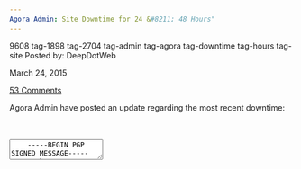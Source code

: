 ```yaml
---
Agora Admin: Site Downtime for 24 &#8211; 48 Hours"
---
```


9608 tag-1898 tag-2704 tag-admin tag-agora tag-downtime tag-hours tag-site
Posted by: DeepDotWeb 

<span>March 24, 2015</span>

<span><a href="/2015/03/24/agora-admin-site-downtime-for-24-48-hours/#comments">53 Comments</a></span>


<p>Agora Admin have posted an update regarding the most recent downtime:</p>
<div id="crayon-595d2dec89666621965520" class="crayon-syntax crayon-theme-classic crayon-font-monaco crayon-os-pc print-yes notranslate" data-settings=" minimize scroll-mouseover" style=" margin-top: 12px; margin-bottom: 12px; font-size: 12px !important; line-height: 15px !important;">
<div class="crayon-toolbar" data-settings=" mouseover overlay hide delay" style="font-size: 12px !important;height: 18px !important; line-height: 18px !important;"><span class="crayon-title"></span>
<div class="crayon-tools" style="font-size: 12px !important;height: 18px !important; line-height: 18px !important;"><div class="crayon-button crayon-nums-button" title="Toggle Line Numbers"><div class="crayon-button-icon"></div></div><div class="crayon-button crayon-plain-button" title="Toggle Plain Code"><div class="crayon-button-icon"></div></div><div class="crayon-button crayon-wrap-button" title="Toggle Line Wrap"><div class="crayon-button-icon"></div></div><div class="crayon-button crayon-expand-button" title="Expand Code"><div class="crayon-button-icon"></div></div><div class="crayon-button crayon-copy-button" title="Copy"><div class="crayon-button-icon"></div></div><div class="crayon-button crayon-popup-button" title="Open Code In New Window"><div class="crayon-button-icon"></div></div></div></div>
<div class="crayon-info" style="min-height: 16.8px !important; line-height: 16.8px !important;"></div>
<div class="crayon-plain-wrap"><textarea wrap="soft" class="crayon-plain print-no" data-settings="dblclick" readonly style="-moz-tab-size:4; -o-tab-size:4; -webkit-tab-size:4; tab-size:4; font-size: 12px !important; line-height: 15px !important;">
    -----BEGIN PGP SIGNED MESSAGE-----
    Hash: SHA512
    
    We are sorry to say that we have yet another downtime, especially considering the latest bad news within the dark market ecosystem. However our security protocols have unfortunately again caused an incident that we have to resolve and we estimate that this can take 24 hours, in the worst case 48 hours of downtime.
    We wish to assure you that we haven't "run off" with any money and the service will be restored properly.
    All the deposit addresses will be restored as before, but obviously we don't encourage you to deposit anything at this time, it's only common sense to wait with that until the issue has been resolved and the site is operational again.
    Thank you for understanding.
    -----BEGIN PGP SIGNATURE-----
    
    iQIcBAEBCgAGBQJVENOzAAoJELCkZxCnK9YViNUQAKeXiNo8HPOXsmFfll4mTH8g
    X8d3JpEwvM9BDM88PT/TbcTcaem+Caoj/hEFsqz7BNNPul0l/Lfi6xabF71psoxB
    tXRIqVlea3qE8UOiL9HLt+p1o2gJVzeqPMW5NYciihkV9Qgs7zYS4kfDHRjMFQ1t
    IuZAHk7tjgqkdTYQxUUEvMb2s+bL+UykedUbZEkOEpQ7rvkzTQHHRi6KsE/DsQaa
    l2pCNy6De20D/wAESLOjw1cRtpv/hUrVmw1AXhgOrxBRy9vNOFSvB6HX2UVuEcKw
    hyowr1GutKzjIt0M7+Tp0ZK22AoCgG05wNbYgVpliZL3wIcRrpSZ+vEUagzB+73U
    8EnF06ZwaA09l2zcMCDfLicqcYuTuij2I1PIJwMsjBhZRbnQd17ju/J4m/983U99
    fOIUAZ7aWX5msfOhNc772or25JPw0+aXBWt/A15FSd6fQifzHYsrHOQwG8JX2jZC
    09+5XmkLVhn6U7KiNw6v7MZfZ2uX3QWFuD6f7zGu8uwkJ9iKGu2vzjSDQNJZwchu
    rO4etTqRiicdxWvadCJjTKY6aSBumP4vRcku3F228U9fo2nlAUy61ynu/KHdsppY
    oNS3qwAPhgys6G+qd+GgrNp1Ma4ABu9rw2unEwocbDHLT+eQJeMgGsKhJ0Fo94bf
    fop2ihwszUqOEKWgesdW
    =2Pet
    -----END PGP SIGNATURE-----</textarea></div>
<div class="crayon-main" style="">
<table class="crayon-table">
<tr class="crayon-row">
<td class="crayon-nums " data-settings="show">
<div class="crayon-nums-content" style="font-size: 12px !important; line-height: 15px !important;"><div class="crayon-num" data-line="crayon-595d2dec89666621965520-1">1</div><div class="crayon-num crayon-striped-num" data-line="crayon-595d2dec89666621965520-2">2</div><div class="crayon-num" data-line="crayon-595d2dec89666621965520-3">3</div><div class="crayon-num crayon-striped-num" data-line="crayon-595d2dec89666621965520-4">4</div><div class="crayon-num" data-line="crayon-595d2dec89666621965520-5">5</div><div class="crayon-num crayon-striped-num" data-line="crayon-595d2dec89666621965520-6">6</div><div class="crayon-num" data-line="crayon-595d2dec89666621965520-7">7</div><div class="crayon-num crayon-striped-num" data-line="crayon-595d2dec89666621965520-8">8</div><div class="crayon-num" data-line="crayon-595d2dec89666621965520-9">9</div><div class="crayon-num crayon-striped-num" data-line="crayon-595d2dec89666621965520-10">10</div><div class="crayon-num" data-line="crayon-595d2dec89666621965520-11">11</div><div class="crayon-num crayon-striped-num" data-line="crayon-595d2dec89666621965520-12">12</div><div class="crayon-num" data-line="crayon-595d2dec89666621965520-13">13</div><div class="crayon-num crayon-striped-num" data-line="crayon-595d2dec89666621965520-14">14</div><div class="crayon-num" data-line="crayon-595d2dec89666621965520-15">15</div><div class="crayon-num crayon-striped-num" data-line="crayon-595d2dec89666621965520-16">16</div><div class="crayon-num" data-line="crayon-595d2dec89666621965520-17">17</div><div class="crayon-num crayon-striped-num" data-line="crayon-595d2dec89666621965520-18">18</div><div class="crayon-num" data-line="crayon-595d2dec89666621965520-19">19</div><div class="crayon-num crayon-striped-num" data-line="crayon-595d2dec89666621965520-20">20</div><div class="crayon-num" data-line="crayon-595d2dec89666621965520-21">21</div><div class="crayon-num crayon-striped-num" data-line="crayon-595d2dec89666621965520-22">22</div><div class="crayon-num" data-line="crayon-595d2dec89666621965520-23">23</div></div>
</td>
<td class="crayon-code"><div class="crayon-pre" style="font-size: 12px !important; line-height: 15px !important; -moz-tab-size:4; -o-tab-size:4; -webkit-tab-size:4; tab-size:4;"><div class="crayon-line" id="crayon-595d2dec89666621965520-1"><span class="crayon-o">--</span><span class="crayon-o">--</span><span class="crayon-o">-</span><span class="crayon-e">BEGIN </span><span class="crayon-e">PGP </span><span class="crayon-t">SIGNED</span><span class="crayon-h"> </span><span class="crayon-v">MESSAGE</span><span class="crayon-o">--</span><span class="crayon-o">--</span><span class="crayon-o">-</span></div><div class="crayon-line crayon-striped-line" id="crayon-595d2dec89666621965520-2"><span class="crayon-v">Hash</span><span class="crayon-o">:</span><span class="crayon-h"> </span><span class="crayon-e">SHA512</span></div><div class="crayon-line" id="crayon-595d2dec89666621965520-3">&nbsp;</div><div class="crayon-line crayon-striped-line" id="crayon-595d2dec89666621965520-4"><span class="crayon-e">We </span><span class="crayon-e">are </span><span class="crayon-e">sorry </span><span class="crayon-st">to</span><span class="crayon-h"> </span><span class="crayon-e">say </span><span class="crayon-e">that </span><span class="crayon-e">we </span><span class="crayon-e">have </span><span class="crayon-e">yet </span><span class="crayon-e">another </span><span class="crayon-v">downtime</span><span class="crayon-sy">,</span><span class="crayon-h"> </span><span class="crayon-e">especially </span><span class="crayon-e">considering </span><span class="crayon-e">the </span><span class="crayon-e">latest </span><span class="crayon-e">bad </span><span class="crayon-e">news </span><span class="crayon-e">within </span><span class="crayon-e">the </span><span class="crayon-e">dark </span><span class="crayon-e">market </span><span class="crayon-v">ecosystem</span><span class="crayon-sy">.</span><span class="crayon-h"> </span><span class="crayon-e">However </span><span class="crayon-e">our </span><span class="crayon-e">security </span><span class="crayon-e">protocols </span><span class="crayon-e">have </span><span class="crayon-e">unfortunately </span><span class="crayon-e">again </span><span class="crayon-e">caused </span><span class="crayon-e">an </span><span class="crayon-e">incident </span><span class="crayon-e">that </span><span class="crayon-e">we </span><span class="crayon-e">have </span><span class="crayon-st">to</span><span class="crayon-h"> </span><span class="crayon-e">resolve </span><span class="crayon-st">and</span><span class="crayon-h"> </span><span class="crayon-e">we </span><span class="crayon-e">estimate </span><span class="crayon-e">that </span><span class="crayon-r">this</span><span class="crayon-h"> </span><span class="crayon-e">can </span><span class="crayon-i">take</span><span class="crayon-h"> </span><span class="crayon-cn">24</span><span class="crayon-h"> </span><span class="crayon-v">hours</span><span class="crayon-sy">,</span><span class="crayon-h"> </span><span class="crayon-st">in</span><span class="crayon-h"> </span><span class="crayon-e">the </span><span class="crayon-e">worst </span><span class="crayon-st">case</span><span class="crayon-h"> </span><span class="crayon-cn">48</span><span class="crayon-h"> </span><span class="crayon-e">hours </span><span class="crayon-e">of </span><span class="crayon-v">downtime</span><span class="crayon-sy">.</span></div><div class="crayon-line" id="crayon-595d2dec89666621965520-5"><span class="crayon-e">We </span><span class="crayon-e">wish </span><span class="crayon-st">to</span><span class="crayon-h"> </span><span class="crayon-e">assure </span><span class="crayon-e">you </span><span class="crayon-e">that </span><span class="crayon-e">we </span><span class="crayon-i">haven</span><span class="crayon-s">'t "run off" with any money and the service will be restored properly.</span></div><div class="crayon-line crayon-striped-line" id="crayon-595d2dec89666621965520-6"><span class="crayon-s">All the deposit addresses will be restored as before, but obviously we don'</span><span class="crayon-i">t</span><span class="crayon-h"> </span><span class="crayon-e">encourage </span><span class="crayon-e">you </span><span class="crayon-st">to</span><span class="crayon-h"> </span><span class="crayon-e">deposit </span><span class="crayon-e">anything </span><span class="crayon-e">at </span><span class="crayon-r">this</span><span class="crayon-h"> </span><span class="crayon-v">time</span><span class="crayon-sy">,</span><span class="crayon-h"> </span><span class="crayon-i">it</span>'<span class="crayon-i">s</span><span class="crayon-h"> </span><span class="crayon-e">only </span><span class="crayon-e">common </span><span class="crayon-e">sense </span><span class="crayon-st">to</span><span class="crayon-h"> </span><span class="crayon-e">wait </span><span class="crayon-e">with </span><span class="crayon-e">that </span><span class="crayon-e">until </span><span class="crayon-e">the </span><span class="crayon-e">issue </span><span class="crayon-e">has </span><span class="crayon-e">been </span><span class="crayon-e">resolved </span><span class="crayon-st">and</span><span class="crayon-h"> </span><span class="crayon-e">the </span><span class="crayon-e">site </span><span class="crayon-st">is</span><span class="crayon-h"> </span><span class="crayon-e">operational </span><span class="crayon-v">again</span><span class="crayon-sy">.</span></div><div class="crayon-line" id="crayon-595d2dec89666621965520-7"><span class="crayon-e">Thank </span><span class="crayon-e">you </span><span class="crayon-st">for</span><span class="crayon-h"> </span><span class="crayon-v">understanding</span><span class="crayon-sy">.</span></div><div class="crayon-line crayon-striped-line" id="crayon-595d2dec89666621965520-8"><span class="crayon-o">--</span><span class="crayon-o">--</span><span class="crayon-o">-</span><span class="crayon-e">BEGIN </span><span class="crayon-e">PGP </span><span class="crayon-v">SIGNATURE</span><span class="crayon-o">--</span><span class="crayon-o">--</span><span class="crayon-o">-</span></div><div class="crayon-line" id="crayon-595d2dec89666621965520-9">&nbsp;</div><div class="crayon-line crayon-striped-line" id="crayon-595d2dec89666621965520-10"><span class="crayon-e">iQIcBAEBCgAGBQJVENOzAAoJELCkZxCnK9YViNUQAKeXiNo8HPOXsmFfll4mTH8g</span></div><div class="crayon-line" id="crayon-595d2dec89666621965520-11"><span class="crayon-v">X8d3JpEwvM9BDM88PT</span><span class="crayon-o">/</span><span class="crayon-v">TbcTcaem</span><span class="crayon-o">+</span><span class="crayon-v">Caoj</span><span class="crayon-o">/</span><span class="crayon-v">hEFsqz7BNNPul0l</span><span class="crayon-o">/</span><span class="crayon-e">Lfi6xabF71psoxB</span></div><div class="crayon-line crayon-striped-line" id="crayon-595d2dec89666621965520-12"><span class="crayon-v">tXRIqVlea3qE8UOiL9HLt</span><span class="crayon-o">+</span><span class="crayon-e">p1o2gJVzeqPMW5NYciihkV9Qgs7zYS4kfDHRjMFQ1t</span></div><div class="crayon-line" id="crayon-595d2dec89666621965520-13"><span class="crayon-v">IuZAHk7tjgqkdTYQxUUEvMb2s</span><span class="crayon-o">+</span><span class="crayon-v">bL</span><span class="crayon-o">+</span><span class="crayon-v">UykedUbZEkOEpQ7rvkzTQHHRi6KsE</span><span class="crayon-o">/</span><span class="crayon-e">DsQaa</span></div><div class="crayon-line crayon-striped-line" id="crayon-595d2dec89666621965520-14"><span class="crayon-v">l2pCNy6De20D</span><span class="crayon-o">/</span><span class="crayon-v">wAESLOjw1cRtpv</span><span class="crayon-o">/</span><span class="crayon-e">hUrVmw1AXhgOrxBRy9vNOFSvB6HX2UVuEcKw</span></div><div class="crayon-line" id="crayon-595d2dec89666621965520-15"><span class="crayon-v">hyowr1GutKzjIt0M7</span><span class="crayon-o">+</span><span class="crayon-v">Tp0ZK22AoCgG05wNbYgVpliZL3wIcRrpSZ</span><span class="crayon-o">+</span><span class="crayon-v">vEUagzB</span><span class="crayon-o">+</span><span class="crayon-cn">73U</span></div><div class="crayon-line crayon-striped-line" id="crayon-595d2dec89666621965520-16"><span class="crayon-cn">8EnF06ZwaA09l2zcMCDfLicqcYuTuij2I1PIJwMsjBhZRbnQd17ju</span><span class="crayon-o">/</span><span class="crayon-v">J4m</span><span class="crayon-o">/</span><span class="crayon-cn">983U99</span></div><div class="crayon-line" id="crayon-595d2dec89666621965520-17"><span class="crayon-v">fOIUAZ7aWX5msfOhNc772or25JPw0</span><span class="crayon-o">+</span><span class="crayon-v">aXBWt</span><span class="crayon-o">/</span><span class="crayon-i">A15FSd6fQifzHYsrHOQwG8JX2jZC</span></div><div class="crayon-line crayon-striped-line" id="crayon-595d2dec89666621965520-18"><span class="crayon-cn">09</span><span class="crayon-o">+</span><span class="crayon-cn">5XmkLVhn6U7KiNw6v7MZfZ2uX3QWFuD6f7zGu8uwkJ9iKGu2vzjSDQNJZwchu</span></div><div class="crayon-line" id="crayon-595d2dec89666621965520-19"><span class="crayon-v">rO4etTqRiicdxWvadCJjTKY6aSBumP4vRcku3F228U9fo2nlAUy61ynu</span><span class="crayon-o">/</span><span class="crayon-e">KHdsppY</span></div><div class="crayon-line crayon-striped-line" id="crayon-595d2dec89666621965520-20"><span class="crayon-v">oNS3qwAPhgys6G</span><span class="crayon-o">+</span><span class="crayon-v">qd</span><span class="crayon-o">+</span><span class="crayon-v">GgrNp1Ma4ABu9rw2unEwocbDHLT</span><span class="crayon-o">+</span><span class="crayon-e">eQJeMgGsKhJ0Fo94bf</span></div><div class="crayon-line" id="crayon-595d2dec89666621965520-21"><span class="crayon-v">fop2ihwszUqOEKWgesdW</span></div><div class="crayon-line crayon-striped-line" id="crayon-595d2dec89666621965520-22"><span class="crayon-o">=</span><span class="crayon-cn">2Pet</span></div><div class="crayon-line" id="crayon-595d2dec89666621965520-23"><span class="crayon-o">--</span><span class="crayon-o">--</span><span class="crayon-o">-</span><span class="crayon-st">END</span><span class="crayon-h"> </span><span class="crayon-e">PGP </span><span class="crayon-v">SIGNATURE</span><span class="crayon-o">--</span><span class="crayon-o">--</span><span class="crayon-o">-</span></div></div></td>
</tr>
</table>
</div>
</div>
    
<p>
    Screenshot:</p>
<div id="attachment_9613" style="width: 870px" class="wp-caption aligncenter"><a href="/imgs/2015/03/FDBBPNF1.jpg"><img class="wp-image-9613 size-full" src="/imgs/2015/03/FDBBPNF1.jpg" alt="FDBBPNF[1]" width="860" height="646" srcset="/imgs/2015/03/FDBBPNF1.jpg 860w, /imgs/2015/03/FDBBPNF1-300x225.jpg 300w" sizes="(max-width: 860px) 100vw, 860px"/></a><p class="wp-caption-text">Image Credit: /r/Agmarketplace :)</p></div>
</div>
<a href="/tag/24/" rel="tag">24</a> <a href="/tag/48/" rel="tag">48</a> <a href="/tag/admin/" rel="tag">admin</a> <a href="/tag/agora/" rel="tag">agora</a> <a href="/tag/downtime/" rel="tag">downtime</a> <a href="/tag/hours/" rel="tag">hours</a> <a href="/tag/site/" rel="tag">site</a></span> 
Updated: 2015-03-24